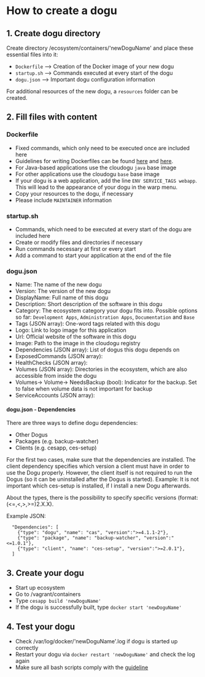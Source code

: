 # How to create a dogu
## 1. Create dogu directory
Create directory /ecosystem/containers/'newDoguName' and place these essential files into it:

 * `Dockerfile` --> Creation of the Docker image of your new dogu
 * `startup.sh` --> Commands executed at every start of the dogu
 * `dogu.json` --> Important dogu configuration information

For additional resources of the new dogu, a `resources` folder can be created.
## 2. Fill files with content
### Dockerfile
 * Fixed commands, which only need to be executed once are included here
 * Guidelines for writing Dockerfiles can be found [here](https://docs.docker.com/engine/reference/builder/) and [here](https://docs.docker.com/engine/userguide/eng-image/dockerfile_best-practices/). 
 * For Java-based applications use the cloudogu `java` base image
 * For other applications use the cloudogu `base` base image
 * If your dogu is a web application, add the line `ENV SERVICE_TAGS webapp`. This will lead to the appearance of your dogu in the warp menu.
 * Copy your resources to the dogu, if necessary
 * Please include `MAINTAINER` information

### startup.sh
 * Commands, which need to be executed at every start of the dogu are included here
 * Create or modify files and directories if necessary
 * Run commands necessary at first or every start
 * Add a command to start your application at the end of the file

### dogu.json
 * Name: The name of the new dogu
 * Version: The version of the new dogu
 * DisplayName: Full name of this dogu
 * Description: Short description of the software in this dogu
 * Category: The ecosystem category your dogu fits into. Possible options so far: `Development Apps`, `Administration Apps`, `Documentation` and `Base`
 * Tags (JSON array): One-word tags related with this dogu
 * Logo: Link to logo image for this application
 * Url: Official website of the software in this dogu
 * Image: Path to the image in the cloudogu registry
 * Dependencies (JSON array): List of dogus this dogu depends on
 * ExposedCommands (JSON array):
 * HealthChecks (JSON array): 
 * Volumes (JSON array): Directories in the ecosystem, which are also accessible from inside the dogu
 * Volumes-> Volume-> NeedsBackup (bool): Indicator for the backup. Set to false when volume data is not important for backup
 * ServiceAccounts (JSON array): 

#### dogu.json - Dependencies

There are three ways to define dogu dependencies:

* Other Dogus
* Packages (e.g. backup-watcher)
* Clients (e.g. cesapp, ces-setup)

For the first two cases, make sure that the dependencies are installed. The client dependency specifies which version a client must have in order to use the Dogu properly. However, the client itself is not required to run the Dogus (so it can be uninstalled after the Dogus is started). Example: It is not important which ces-setup is installed, if I install a new Dogu afterwards.

About the types, there is the possibility to specify specific versions (format: (<=,<,>,>=)2.X.X).

Example JSON:
 ```
   "Dependencies": [
     {"type": "dogu", "name": "cas", "version":">=4.1.1-2"},
     {"type": "package", "name": "backup-watcher", "version":"<=1.0.1"},
     {"type": "client", "name": "ces-setup", "version":">=2.0.1"},
   ]
 ```

## 3. Create your dogu
 * Start up ecosystem
 * Go to /vagrant/containers
 * Type `cesapp build 'newDoguName'`
 * If the dogu is successfully built, type `docker start 'newDoguName'`

## 4. Test your dogu
 * Check /var/log/docker/'newDoguName'.log if dogu is started up correctly
 * Restart your dogu via `docker restart 'newDoguName'` and check the log again
 * Make sure all bash scripts comply with the [guideline](bash-guideline.md) 
